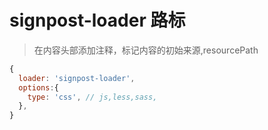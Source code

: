 # signpost-loader 路标

> 在内容头部添加注释，标记内容的初始来源,resourcePath

```javascript
{
  loader: 'signpost-loader',
  options:{
    type: 'css', // js,less,sass,
  },
}
```
